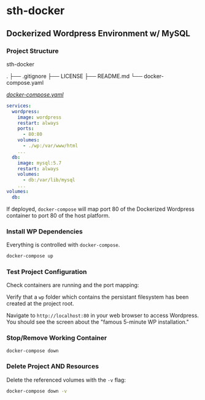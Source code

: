 # sth-docker

## Dockerized Wordpress Environment w/ MySQL

### Project Structure

sth-docker

.
├── .gitignore
├── LICENSE
├── README.md
└── docker-compose.yaml

[_docker-compose.yaml_](docker-compose.yaml)

```yaml
services:
  wordpress:
    image: wordpress
    restart: always
    ports:
      - 80:80
    volumes:
      - ./wp:/var/www/html
    ...
  db:
    image: mysql:5.7
    restart: always
    volumes:
      - db:/var/lib/mysql
    ...
volumes:
  db:
```

If deployed, `docker-compose` will map port 80 of the Dockerized Wordpress container to port 80 of the host platform.

### Install WP Dependencies

Everything is controlled with `docker-compose`.

```bash
docker-compose up
```

### Test Project Configuration

Check containers are running and the port mapping:

Verify that a `wp` folder which contains the persistant filesystem has been created at the project root.

Navigate to `http://localhost:80` in your web browser to access Wordpress. You should see the screen about the "famous 5-minute WP installation."

### Stop/Remove Working Container

```bash
docker-compose down
```

### Delete Project **AND** Resources

Delete the referenced volumes with the `-v` flag:

```bash
docker-compose down -v
```
